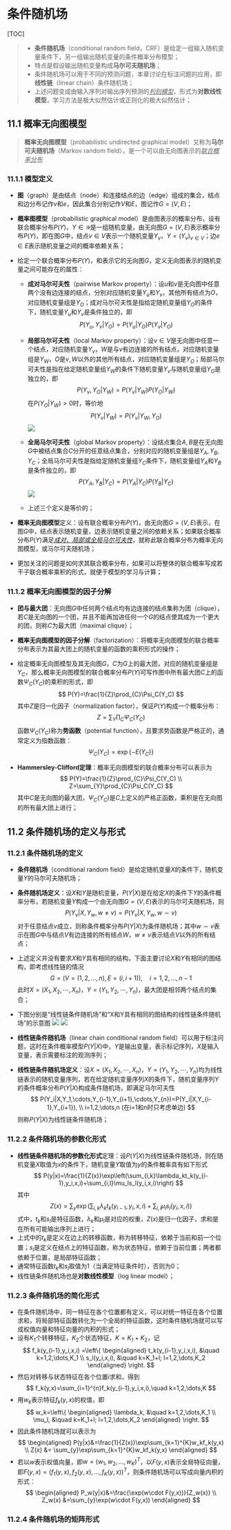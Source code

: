 # 条件随机场

[TOC]



> - **条件随机场**（conditional random field，CRF）是给定一组输入随机变量条件下，另一组输出随机变量的条件概率分布模型；
> - 特点是假设输出随机变量构成**马尔可夫随机场**；
> - 条件随机场可以用于不同的预测问题，本章讨论在标注问题的应用，即**线性链**（linear chain）条件随机场；
> - 上述问题变成由输入序列对输出序列预测的<u>*判别模型*</u>，形式为**对数线性模型**，学习方法是极大似然估计或正则化的极大似然估计；

## 11.1 概率无向图模型

> **概率无向图模型**（probabilistic undirected graphical model）又称为**马尔可夫随机场**（Markov random field），是一个可以由无向图表示的<u>*联合概率分布*</u>

### 11.1.1 模型定义

- **图**（graph）是由结点（node）和连接结点的边（edge）组成的集合，结点和边分布记作$v$和$e$，因此集合分别记作$V$和$E$，图记作$G=(V,E)$；
- **概率图模型**（probabilistic graphical model）是由图表示的概率分布，设有联合概率分布$P(Y)$，$Y\in \mathcal{Y}$是一组随机变量，由无向图$G=(V,E)$表示概率分布$P(Y)$，即在图$G$中，结点$v\in V$表示一个随机变量$Y_v$，$Y=(Y_v)_{v\in V}$；边$e\in E$表示随机变量之间的概率依赖关系；
- 给定一个联合概率分布$P(Y)$，和表示它的无向图$G$，定义无向图表示的随机变量之间可能存在的属性：
    - **成对马尔可夫性**（pairwise Markov property）：设$u$和$v$是无向图中任意两个没有边连接的结点，分别对应随机变量$Y_u$和$Y_v$，其他所有结点为$O$，对应随机变量组是$Y_O$；成对马尔可夫性是指给定随机变量组$Y_O$的条件下，随机变量$Y_u$和$Y_v$是条件独立的，即
    $$
    P(Y_u,Y_v|Y_O)=P(Y_u|Y_O)P(Y_v|Y_O)
    $$
    - **局部马尔可夫性**（local Markov property）：设$v\in V$是无向图中任意一个结点，对应随机变量$Y_v$，$W$是与$v$有边连接的所有结点，对应随机变量组是$Y_W$，$O$是$v,W$以外的其他所有结点，对应随机变量组是$Y_O$；局部马尔可夫性是指在给定随机变量组$Y_W$的条件下随机变量$Y_v$与随机变量组$Y_O$是独立的，即
    $$
    P(Y_v,Y_O|Y_W)=P(Y_v|Y_W)P(Y_O|Y_W)
    $$
    在$P(Y_O|Y_W)>0$时，等价地
    $$
    P(Y_v|Y_W)=P(Y_v|Y_W,Y_O)
    $$
    ![](./graphics/local-Markov-property.png)
    - **全局马尔可夫性**（global Markov property）：设结点集合$A,B$是在无向图$G$中被结点集合$C$分开的任意结点集合，分别对应的随机变量组是$Y_A,Y_B,Y_C$；全局马尔可夫性是指给定随机变量组$Y_C$条件下，随机变量组$Y_A$和$Y_B$是条件独立的，即
    $$
    P(Y_A,Y_B|Y_C)=P(Y_A|Y_C)P(Y_B|Y_C)
    $$
    ![](./graphics/global-Markov-property.png)

    - 上述三个定义是等价的；

- **概率无向图模型**定义：设有联合概率分布$P(Y)$，由无向图$G=(V,E)$表示，在图$G$中，结点表示随机变量，边表示随机变量之间的依赖关系；如果联合概率分布$P(Y)​$满足<u>*成对、局部或全局马尔可夫性*</u>，就称此联合概率分布为概率无向图模型，或马尔可夫随机场；

- 更加关注的问题是如何求其联合概率分布，如果可以将整体的联合概率写成若干子联合概率乘积的形式，就便于模型的学习与计算；

### 11.1.2 概率无向图模型的因子分解

- **团与最大团**：无向图$G$中任何两个结点均有边连接的结点集称为团（clique），若$C$是无向图的一个团，并且不能再加进任何一个$G$的结点使其成为一个更大的团，则称$C$为最大团（maximal clique）；
- **概率无向图模型的因子分解**（factorization）：将概率无向图模型的联合概率分布表示为其最大团上的随机变量的函数的乘积形式的操作；
- 给定概率无向图模型及其无向图$G$，$C$为$G$上的最大团，对应的随机变量组是$Y_C$，那么概率无向图模型的联合概率分布$P(Y)$可写作图中所有最大团$C$上的函数$\Psi_C(Y_C)$的乘积的形式，即
$$
P(Y)=\frac{1}{Z}\prod_{C}\Psi_C(Y_C)
$$
其中$Z$是归一化因子（normalization factor），保证$P(Y)$构成一个概率分布：
$$
Z=\sum_{Y}\prod_{C}\Psi_C(Y_C)
$$
函数$\Psi_C(Y_C)$称为**势函数**（potential function），且要求势函数是严格正的，通常定义为指数函数：
$$
\Psi_C(Y_C)=\exp \{-E(Y_C)\}
$$

- **Hammersley-Clifford定理**：概率无向图模型的联合概率分布可以表示为
$$
P(Y)=\frac{1}{Z}\prod_{C}\Psi_C(Y_C) \\
Z=\sum_{Y}\prod_{C}\Psi_C(Y_C)
$$
其中$C$是无向图的最大团，$\Psi_C(Y_C)$是$C$上定义的严格正函数，乘积是在无向图的所有最大团上进行；

## 11.2 条件随机场的定义与形式
### 11.2.1 条件随机场的定义
- **条件随机场**（conditional random field）是给定随机变量$X$的条件下，随机变量$Y$的马尔可夫随机场；
- **条件随机场定义**：设$X$和$Y$是随机变量，$P(Y|X)$是在给定$X$的条件下$Y$的条件概率分布，若随机变量$Y$构成一个由无向图$G=(V,E)$表示的马尔可夫随机场，则
$$
P(Y_v|X,Y_w,w \neq v)=P(Y_v|X,Y_w,w\sim v)
$$
对于任意结点$v$成立，则称条件概率分布$P(Y|X)$为条件随机场；其中$w\sim v$表示在图$G$中与结点$V$有边连接的所有结点$W$，$w \neq v$表示结点$V$以外的所有结点；
- 上述定义并没有要求$X$和$Y$具有相同的结构，下面主要讨论$X$和$Y$有相同的图结构，即考虑线性链的情况
$$
G=(V=(1,2,\dots,n), E={(i,i+1)}), \quad i=1,2,\dots,n-1
$$
此时$X=(X_1,X_2,\cdots,X_n)$，$Y=(Y_1,Y_2,\cdots,Y_n)$，最大团是相邻两个结点的集合；
- 下图分别是“线性链条件随机场”和“X和Y具有相同的图结构的线性链条件随机场”的示意图
![](./graphics/linear-chain-CRF.png)
![](./graphics/linear-chain-CRF-XY.png)

- **线性链条件随机场**（linear chain conditional random field）可以用于标注问题，这时在条件概率模型$P(Y|X)$中，$Y$是输出变量，表示标记序列，$X$是输入变量，表示需要标注的观测序列；
- **线性链条件随机场定义**：设$X=(X_1,X_2,\cdots,X_n)$，$Y=(Y_1,Y_2,\cdots,Y_n)$均为线性链表示的随机变量序列，若在给定随机变量序列$X$的条件下，随机变量序列$Y$的条件概率分布$P(Y|X)$构成条件随机场，即满足马尔可夫性
$$
P(Y_i|X,Y_1,\cdots,Y_{i-1},Y_{i+1},\cdots,Y_{n})=P(Y_i|X,Y_{i-1},Y_{i+1}), \\
i=1,2,\dots,n (在i=1和n时只考虑单边)
$$
则称$P(Y|X)$为线性链条件随机场；

### 11.2.2 条件随机场的参数化形式
- **线性链条件随机场的参数化形式**定理：设$P(Y|X)$为线性链条件随机场，则在随机变量$X$取值为$x$的条件下，随机变量$Y$取值为$y$的条件概率具有如下形式
$$
P(y|x)=\frac{1}{Z(x)}\exp\left(\sum_{i,k}\lambda_kt_k(y_{i-1},y_i,x,i)+\sum_{i,l}\mu_ls_l(y_i,x,i)\right)
$$
其中
$$
Z(x)=\sum_{y}\exp\left(\sum_{i,k}\lambda_kt_k(y_{i-1},y_i,x,i)+\sum_{i,l}\mu_ls_l(y_i,x,i)\right)
$$
式中，$t_k$和$s_l$是特征函数，$\lambda_k$和$\mu_l$是对应的权重，$Z(x)$是归一化因子，求和是在所有可能输出序列上进行；
- 上式中的$t_k$是定义在边上的转移函数，称为转移特征，依赖于当前和前一个位置；$s_l$是定义在结点上的特征函数，称为状态特征，依赖于当前位置；两者都依赖于位置，是局部特征函数；
- 通常特征函数$t_k$和$s_l$取值为1（当满足特征条件时），否则为0；
- 线性链条件随机场也是**对数线性模型**（log linear model）；

### 11.2.3 条件随机场的简化形式
- 在条件随机场中，同一特征在各个位置都有定义，可以对统一特征在各个位置求和，将局部特征函数转化为一个全局的特征函数，这时条件随机场就可以写成权值向量和特征向量的内积的形式；
- 设有$K_1$个转移特征，$K_2$个状态特征，$K=K_1+K_2$，记
$$
f_k(y_{i-1},y_i,x,i)
=\left\{
\begin{aligned}
t_k(y_{i-1},y_i,x,i), &\quad k=1,2,\dots,K_1 \\
s_l(y_i,x,i), &\quad  k=K_1+l; l=1,2,\dots,K_2 
\end{aligned}
\right.
$$
- 然后对转移与状态特征在各个位置$i$求和，得到
$$
f_k(y,x)=\sum_{i=1}^{n}f_k(y_{i-1},y_i,x,i),\quad k=1,2,\dots,K
$$
- 用$w_k$表示特征$f_k(y,x)$的权值，即
$$
w_k=\left\{
\begin{aligned}
\lambda_k, &\quad k=1,2,\dots,K_1 \\
\mu_l, &\quad  k=K_1+l; l=1,2,\dots,K_2 
\end{aligned}
\right.
$$
- 因此条件随机场就可以表示为
$$
\begin{aligned}
P(y|x)&=\frac{1}{Z(x)}\exp\sum_{k=1}^{K}w_kf_k(y,x) \\
Z(x) &= \sum_{y}\exp\sum_{k=1}^{K}w_kf_k(y,x)
\end{aligned}
$$
- 若以$w$表示权值向量，即$w=(w_1,w_2,\dots,w_K)^T$，以$F(y,x)$表示全局特征向量，即$F(y,x)=(f_1(y,x),f_2(y,x),\dots,f_K(y,x))^T$，则条件随机场可以写成向量内积的形式：
$$
\begin{aligned}
P_w(y|x)&=\frac{\exp(w\cdot F(y,x))}{Z_w(x)} \\
Z_w(x) &=\sum_{y}\exp(w\cdot F(y,x)) 
\end{aligned}
$$

### 11.2.4 条件随机场的矩阵形式
